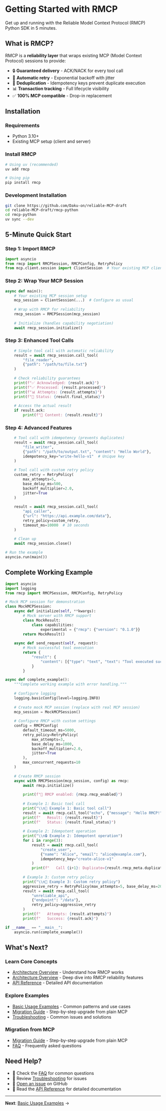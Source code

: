 # Getting Started with RMCP

Get up and running with the Reliable Model Context Protocol (RMCP) Python SDK in 5 minutes.

## What is RMCP?

RMCP is a **reliability layer** that wraps existing MCP (Model Context Protocol) sessions to provide:

- 🔒 **Guaranteed delivery** - ACK/NACK for every tool call
- 🔄 **Automatic retry** - Exponential backoff with jitter  
- 🚫 **Deduplication** - Idempotency keys prevent duplicate execution
- 📊 **Transaction tracking** - Full lifecycle visibility
- ✅ **100% MCP compatible** - Drop-in replacement

## Installation

### Requirements
- Python 3.10+
- Existing MCP setup (client and server)

### Install RMCP

```bash
# Using uv (recommended)
uv add rmcp

# Using pip
pip install rmcp
```

### Development Installation

```bash
git clone https://github.com/Daku-on/reliable-MCP-draft
cd reliable-MCP-draft/rmcp-python
cd rmcp-python
uv sync --dev
```

## 5-Minute Quick Start

### Step 1: Import RMCP

```python
import asyncio
from rmcp import RMCPSession, RMCPConfig, RetryPolicy
from mcp.client.session import ClientSession  # Your existing MCP client
```

### Step 2: Wrap Your MCP Session

```python
async def main():
    # Your existing MCP session setup
    mcp_session = ClientSession(...)  # Configure as usual
    
    # Wrap with RMCP for reliability
    rmcp_session = RMCPSession(mcp_session)
    
    # Initialize (handles capability negotiation)
    await rmcp_session.initialize()
```

### Step 3: Enhanced Tool Calls

```python
    # Simple tool call with automatic reliability
    result = await rmcp_session.call_tool(
        "file_reader",
        {"path": "/path/to/file.txt"}
    )
    
    # Check reliability guarantees
    print(f"✅ Acknowledged: {result.ack}")
    print(f"✅ Processed: {result.processed}")  
    print(f"📊 Attempts: {result.attempts}")
    print(f"🎯 Status: {result.final_status}")
    
    # Access the actual result
    if result.ack:
        print(f"📄 Content: {result.result}")
```

### Step 4: Advanced Features

```python
    # Tool call with idempotency (prevents duplicates)
    result = await rmcp_session.call_tool(
        "file_writer",
        {"path": "/path/to/output.txt", "content": "Hello World"},
        idempotency_key="write-hello-v1"  # Unique key
    )
    
    # Tool call with custom retry policy
    custom_retry = RetryPolicy(
        max_attempts=5,
        base_delay_ms=500,
        backoff_multiplier=2.0,
        jitter=True
    )
    
    result = await rmcp_session.call_tool(
        "api_caller",
        {"url": "https://api.example.com/data"},
        retry_policy=custom_retry,
        timeout_ms=10000  # 10 seconds
    )
    
    # Clean up
    await rmcp_session.close()

# Run the example
asyncio.run(main())
```

## Complete Working Example

```python
import asyncio
import logging
from rmcp import RMCPSession, RMCPConfig, RetryPolicy

# Mock MCP session for demonstration
class MockMCPSession:
    async def initialize(self, **kwargs):
        # Mock server with RMCP support
        class MockResult:
            class capabilities:
                experimental = {"rmcp": {"version": "0.1.0"}}
        return MockResult()
    
    async def send_request(self, request):
        # Mock successful tool execution
        return {
            "result": {
                "content": [{"type": "text", "text": "Tool executed successfully!"}]
            }
        }

async def complete_example():
    """Complete working example with error handling."""
    
    # Configure logging
    logging.basicConfig(level=logging.INFO)
    
    # Create mock MCP session (replace with real MCP session)
    mcp_session = MockMCPSession()
    
    # Configure RMCP with custom settings
    config = RMCPConfig(
        default_timeout_ms=5000,
        retry_policy=RetryPolicy(
            max_attempts=3,
            base_delay_ms=1000,
            backoff_multiplier=2.0,
            jitter=True
        ),
        max_concurrent_requests=10
    )
    
    # Create RMCP session
    async with RMCPSession(mcp_session, config) as rmcp:
        await rmcp.initialize()
        
        print(f"🚀 RMCP enabled: {rmcp.rmcp_enabled}")
        
        # Example 1: Basic tool call
        print("\\n📝 Example 1: Basic tool call")
        result = await rmcp.call_tool("echo", {"message": "Hello RMCP!"})
        print(f"   Result: {result.result}")
        print(f"   Status: {result.final_status}")
        
        # Example 2: Idempotent operation
        print("\\n🔒 Example 2: Idempotent operation") 
        for i in range(3):
            result = await rmcp.call_tool(
                "create_user",
                {"name": "Alice", "email": "alice@example.com"},
                idempotency_key="create-alice-v1"
            )
            print(f"   Call {i+1}: Duplicate={result.rmcp_meta.duplicate}")
        
        # Example 3: Custom retry policy
        print("\\n🔄 Example 3: Custom retry policy")
        aggressive_retry = RetryPolicy(max_attempts=5, base_delay_ms=200)
        result = await rmcp.call_tool(
            "unreliable_api",
            {"endpoint": "/data"},
            retry_policy=aggressive_retry
        )
        print(f"   Attempts: {result.attempts}")
        print(f"   Success: {result.ack}")

if __name__ == "__main__":
    asyncio.run(complete_example())
```

## What's Next?

### Learn Core Concepts
- [Architecture Overview](architecture.md) - Understand how RMCP works
- [Architecture Overview](architecture.md) - Deep dive into RMCP reliability features
- [API Reference](api/rmcp-session.md) - Detailed API documentation

### Explore Examples
- [Basic Usage Examples](examples/basic.md) - Common patterns and use cases
- [Migration Guide](migration.md) - Step-by-step upgrade from plain MCP
- [Troubleshooting](troubleshooting.md) - Common issues and solutions

### Migration from MCP
- [Migration Guide](migration.md) - Step-by-step upgrade from plain MCP
- [FAQ](faq.md) - Frequently asked questions

## Need Help?

- 📖 Check the [FAQ](faq.md) for common questions
- 🐛 Review [Troubleshooting](troubleshooting.md) for issues
- 💬 [Open an issue](https://github.com/Daku-on/reliable-MCP-draft/issues) on GitHub
- 📧 Read the [API Reference](api/rmcp-session.md) for detailed documentation

---

**Next**: [Basic Usage Examples](examples/basic.md) →